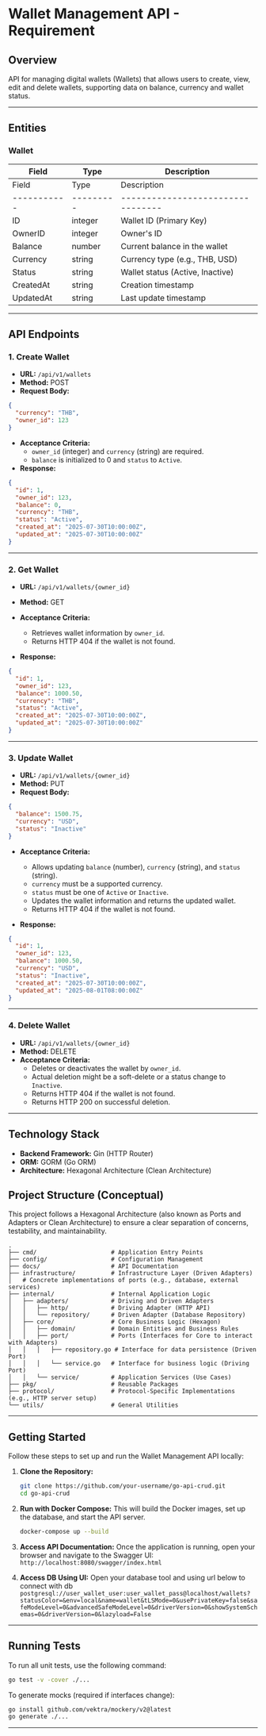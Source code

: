 # Wallet Management API - Requirement

## Overview

API for managing digital wallets (Wallets) that allows users to create, view, edit and delete wallets, supporting data on balance, currency and wallet status.

---

## Entities

### Wallet

| Field     | Type    | Description                       |
|-----------|---------|---------------------------------|
| Field     | Type    | Description                       |
|-----------|---------|---------------------------------|
| ID        | integer | Wallet ID (Primary Key)         |
| OwnerID   | integer | Owner's ID                      |
| Balance   | number  | Current balance in the wallet   |
| Currency  | string  | Currency type (e.g., THB, USD)  |
| Status    | string  | Wallet status (Active, Inactive)|
| CreatedAt | string  | Creation timestamp              |
| UpdatedAt | string  | Last update timestamp           |

---

## API Endpoints

### 1. Create Wallet

- **URL:** `/api/v1/wallets`
- **Method:** POST
- **Request Body:**

```json
{
  "currency": "THB",
  "owner_id": 123
}
```

- **Acceptance Criteria:**
  - `owner_id` (integer) and `currency` (string) are required.
  - `balance` is initialized to 0 and `status` to `Active`.
- **Response:**

```json
{
  "id": 1,
  "owner_id": 123,
  "balance": 0,
  "currency": "THB",
  "status": "Active",
  "created_at": "2025-07-30T10:00:00Z",
  "updated_at": "2025-07-30T10:00:00Z"
}
```

---

### 2. Get Wallet

- **URL:** `/api/v1/wallets/{owner_id}`
- **Method:** GET
- **Acceptance Criteria:**
  - Retrieves wallet information by `owner_id`.
  - Returns HTTP 404 if the wallet is not found.

- **Response:**

```json
{
  "id": 1,
  "owner_id": 123,
  "balance": 1000.50,
  "currency": "THB",
  "status": "Active",
  "created_at": "2025-07-30T10:00:00Z",
  "updated_at": "2025-07-30T10:00:00Z"
}
```

---

### 3. Update Wallet

- **URL:** `/api/v1/wallets/{owner_id}`
- **Method:** PUT
- **Request Body:**

```json
{
  "balance": 1500.75,
  "currency": "USD",
  "status": "Inactive"
}
```

- **Acceptance Criteria:**
  - Allows updating `balance` (number), `currency` (string), and `status` (string).
  - `currency` must be a supported currency.
  - `status` must be one of `Active` or `Inactive`.
  - Updates the wallet information and returns the updated wallet.
  - Returns HTTP 404 if the wallet is not found.

- **Response:**

```json
{
  "id": 1,
  "owner_id": 123,
  "balance": 1000.50,
  "currency": "USD",
  "status": "Inactive",
  "created_at": "2025-07-30T10:00:00Z",
  "updated_at": "2025-08-01T08:00:00Z"
}
```

---

### 4. Delete Wallet

- **URL:** `/api/v1/wallets/{owner_id}`
- **Method:** DELETE
- **Acceptance Criteria:**
  - Deletes or deactivates the wallet by `owner_id`.
  - Actual deletion might be a soft-delete or a status change to `Inactive`.
  - Returns HTTP 404 if the wallet is not found.
  - Returns HTTP 200 on successful deletion.

---

## Technology Stack

- **Backend Framework:** Gin (HTTP Router)  
- **ORM:** GORM (Go ORM)  
- **Architecture:** Hexagonal Architecture (Clean Architecture)


## Project Structure (Conceptual)

This project follows a Hexagonal Architecture (also known as Ports and Adapters or Clean Architecture) to ensure a clear separation of concerns, testability, and maintainability.

```
.
├── cmd/                     # Application Entry Points
├── config/                  # Configuration Management
├── docs/                    # API Documentation
├── infrastructure/          # Infrastructure Layer (Driven Adapters)
│   # Concrete implementations of ports (e.g., database, external services)
├── internal/                # Internal Application Logic
│   ├── adapters/            # Driving and Driven Adapters
│   │   ├── http/            # Driving Adapter (HTTP API)
│   │   └── repository/      # Driven Adapter (Database Repository)
│   ├── core/                # Core Business Logic (Hexagon)
│   │   ├── domain/          # Domain Entities and Business Rules
│   │   ├── port/            # Ports (Interfaces for Core to interact with Adapters)
│   │   │   ├── repository.go # Interface for data persistence (Driven Port)
│   │   │   └── service.go   # Interface for business logic (Driving Port)
│   │   └── service/         # Application Services (Use Cases)
├── pkg/                     # Reusable Packages
├── protocol/                # Protocol-Specific Implementations (e.g., HTTP server setup)
└── utils/                   # General Utilities
```

---

## Getting Started

Follow these steps to set up and run the Wallet Management API locally:

1.  **Clone the Repository:**
    ```bash
    git clone https://github.com/your-username/go-api-crud.git
    cd go-api-crud
    ```

2.  **Run with Docker Compose:**
    This will build the Docker images, set up the database, and start the API server.
    ```bash
    docker-compose up --build
    ```

3.  **Access API Documentation:**
    Once the application is running, open your browser and navigate to the Swagger UI:
    `http://localhost:8080/swagger/index.html`

4. **Access DB Using UI:**
    Open your database tool and using url below to connect with db
    `postgresql://user_wallet_user:user_wallet_pass@localhost/wallets?statusColor=&env=local&name=wallet&tLSMode=0&usePrivateKey=false&safeModeLevel=0&advancedSafeModeLevel=0&driverVersion=0&showSystemSchemas=0&driverVersion=0&lazyload=False`
---

## Running Tests

To run all unit tests, use the following command:

```bash
go test -v -cover ./...
```

To generate mocks (required if interfaces change):

```bash
go install github.com/vektra/mockery/v2@latest
go generate ./...
```

---
